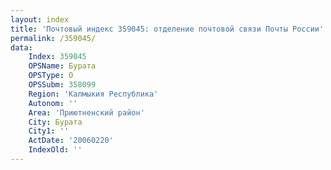 ```yaml
---
layout: index
title: 'Почтовый индекс 359045: отделение почтовой связи Почты России'
permalink: /359045/
data:
    Index: 359045
    OPSName: Бурата
    OPSType: О
    OPSSubm: 358099
    Region: 'Калмыкия Республика'
    Autonom: ''
    Area: 'Приютненский район'
    City: Бурата
    City1: ''
    ActDate: '20060220'
    IndexOld: ''
---
```

